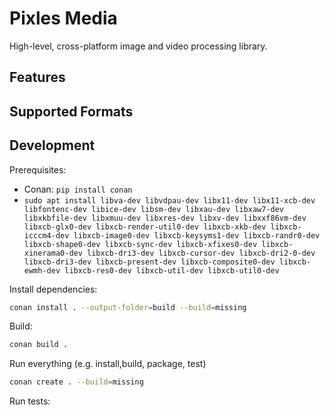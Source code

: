 # Pixles Media

High-level, cross-platform image and video processing library.

<!-- TODO: WIP -->

## Features

<!-- TODO -->

## Supported Formats

<!-- TODO -->

## Development

Prerequisites:

- Conan: `pip install conan`
- `sudo apt install libva-dev libvdpau-dev libx11-dev libx11-xcb-dev libfontenc-dev libice-dev libsm-dev libxau-dev libxaw7-dev libxkbfile-dev libxmuu-dev libxres-dev libxv-dev libxxf86vm-dev libxcb-glx0-dev libxcb-render-util0-dev libxcb-xkb-dev libxcb-icccm4-dev libxcb-image0-dev libxcb-keysyms1-dev libxcb-randr0-dev libxcb-shape0-dev libxcb-sync-dev libxcb-xfixes0-dev libxcb-xinerama0-dev libxcb-dri3-dev libxcb-cursor-dev libxcb-dri2-0-dev libxcb-dri3-dev libxcb-present-dev libxcb-composite0-dev libxcb-ewmh-dev libxcb-res0-dev libxcb-util-dev libxcb-util0-dev`

Install dependencies:

```bash
conan install . --output-folder=build --build=missing
```

Build:

```bash
conan build .
```

Run everything (e.g. install,build, package, test)

```bash
conan create . --build=missing
```

Run tests:

<!-- ```bash
ctest --output-on-failure --config Release
``` -->
<!-- TODO： Check ^^ -->
